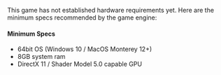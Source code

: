 This game has not established hardware requirements yet. Here are the minimum specs recommended by the game engine:

#### Minimum Specs
- 64bit OS (Windows 10 / MacOS Monterey 12+)
- 8GB system ram
- DirectX 11 / Shader Model 5.0 capable GPU
